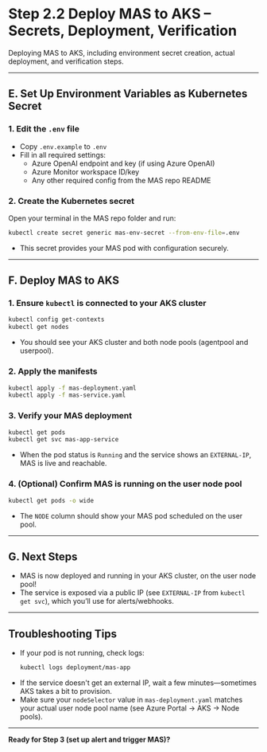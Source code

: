 # Step 2.2 Deploy MAS to AKS – Secrets, Deployment, Verification

Deploying MAS to AKS, including environment secret creation, actual deployment, and verification steps.

---

## **E. Set Up Environment Variables as Kubernetes Secret**

### 1. Edit the `.env` file
- Copy `.env.example` to `.env`
- Fill in all required settings:
  - Azure OpenAI endpoint and key (if using Azure OpenAI)
  - Azure Monitor workspace ID/key
  - Any other required config from the MAS repo README

### 2. Create the Kubernetes secret
Open your terminal in the MAS repo folder and run:
```bash
kubectl create secret generic mas-env-secret --from-env-file=.env
```
- This secret provides your MAS pod with configuration securely.

---

## **F. Deploy MAS to AKS**

### 1. Ensure `kubectl` is connected to your AKS cluster
```bash
kubectl config get-contexts
kubectl get nodes
```
- You should see your AKS cluster and both node pools (agentpool and userpool).

### 2. Apply the manifests
```bash
kubectl apply -f mas-deployment.yaml
kubectl apply -f mas-service.yaml
```

### 3. Verify your MAS deployment
```bash
kubectl get pods
kubectl get svc mas-app-service
```
- When the pod status is `Running` and the service shows an `EXTERNAL-IP`, MAS is live and reachable.

### 4. (Optional) Confirm MAS is running on the user node pool
```bash
kubectl get pods -o wide
```
- The `NODE` column should show your MAS pod scheduled on the user pool.

---

## **G. Next Steps**

- MAS is now deployed and running in your AKS cluster, on the user node pool!
- The service is exposed via a public IP (see `EXTERNAL-IP` from `kubectl get svc`), which you’ll use for alerts/webhooks.

---

## **Troubleshooting Tips**

- If your pod is not running, check logs:
  ```bash
  kubectl logs deployment/mas-app
  ```
- If the service doesn't get an external IP, wait a few minutes—sometimes AKS takes a bit to provision.
- Make sure your `nodeSelector` value in `mas-deployment.yaml` matches your actual user node pool name (see Azure Portal → AKS → Node pools).

---

**Ready for Step 3 (set up alert and trigger MAS)?**
